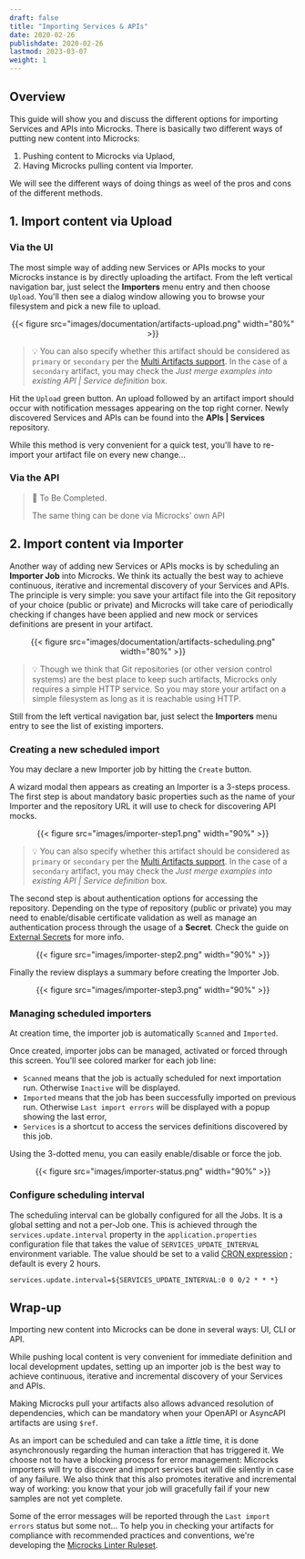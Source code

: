 ```yaml
---
draft: false
title: "Importing Services & APIs"
date: 2020-02-26
publishdate: 2020-02-26
lastmod: 2023-03-07
weight: 1
---
```


## Overview

This guide will show you and discuss the different options for importing Services and APIs into Microcks. There is basically two different ways of putting new content into Microcks:
1. Pushing content to Microcks via Uplaod,
2. Having Microcks pulling content via Importer.

We will see the different ways of doing things as weel of the pros and cons of the different methods.

## 1. Import content via Upload

### Via the UI

The most simple way of adding new Services or APIs mocks to your Microcks instance is by directly uploading the artifact. From the left vertical navigation bar, just select the **Importers** menu entry and then choose `Upload`. You'll then see a dialog window allowing you to browse your filesystem and pick a new file to upload.

<div align="center">
{{< figure src="images/documentation/artifacts-upload.png" width="80%" >}}
</div>

> 💡 You can also specify whether this artifact should be considered as `primary` or `secondary` per the [Multi Artifacts support](/documentation/explanations/multi-artifacts). In the case of a `secondary` artifact, you may check the *Just merge examples into existing API | Service definition*  box.

Hit the `Upload` green button. An upload followed by an artifact import should occur with notification messages appearing on the top right corner. Newly discovered Services and APIs can be found into the **APIs | Services** repository.

While this method is very convenient for a quick test, you'll have to re-import your artifact file on every new change...

### Via the API

> 🚧 To Be Completed.
> 
> The same thing can be done via Microcks' own API

## 2. Import content via Importer

Another way of adding new Services or APIs mocks is by scheduling an **Importer Job** into Microcks. We think its actually the best way to achieve continuous, iterative and incremental discovery of your Services and APIs. The principle is very simple: you save your artifact file into the Git repository of your choice (public or private) and Microcks will take care of periodically checking if changes have been applied and new mock or services definitions are present in your artifact.

<div align="center">
{{< figure src="images/documentation/artifacts-scheduling.png" width="80%" >}}
</div>

> 💡 Though we think that Git repositories (or other version control systems) are the best place to keep such artifacts, Microcks only requires a simple HTTP service. So you may store your artifact on a simple filesystem as long as it is reachable using HTTP.

Still from the left vertical navigation bar, just select the **Importers** menu entry to see the list of existing importers.

### Creating a new scheduled import

You may declare a new Importer job by hitting the `Create` button.

A wizard modal then appears as creating an Importer is a 3-steps process. The first step is about mandatory basic properties such as the name of your Importer and the repository URL it will use to check for discovering API mocks.

<div align="center">
{{< figure src="images/importer-step1.png" width="90%" >}}
</div>

> 💡 You can also specify whether this artifact should be considered as `primary` or `secondary` per the [Multi Artifacts support](/documentation/explanations/multi-artifacts). In the case of a `secondary` artifact, you may check the *Just merge examples into existing API | Service definition*  box.

The second step is about authentication options for accessing the repository. Depending on the type of repository (public or private) you may need to enable/disable certificate validation as well as manage an authentication process through the usage of a **Secret**. Check the guide on [External Secrets](/documentation/guides/administration/secrets) for more info.

<div align="center">
{{< figure src="images/importer-step2.png" width="90%" >}}
</div>

Finally the review displays a summary before creating the Importer Job.

<div align="center">
{{< figure src="images/importer-step3.png" width="90%" >}}
</div>

### Managing scheduled importers

At creation time, the importer job is automatically `Scanned` and `Imported`.

Once created, importer jobs can be managed, activated or forced through this screen. You'll see colored marker for each job line:

* `Scanned` means that the job is actually scheduled for next importation run. Otherwise `Inactive`  will be displayed.
* `Imported` means that the job has been successfully imported on previous run. Otherwise `Last import errors` will be displayed with a popup showing the last error,
* `Services` is a shortcut to access the services definitions discovered by this job.

Using the 3-dotted menu, you can easily enable/disable or force the job.

<div align="center">
{{< figure src="images/importer-status.png" width="90%" >}}
</div>

### Configure scheduling interval

The scheduling interval can be globally configured for all the Jobs. It is a global setting and not a per-Job one. This is achieved through the `services.update.interval` property in the `application.properties` configuration file that takes the value of `SERVICES_UPDATE_INTERVAL` environment variable. The value should be set to a valid [CRON expression](https://en.wikipedia.org/wiki/Cron#CRON_expression) ; default is every 2 hours.

```properties
services.update.interval=${SERVICES_UPDATE_INTERVAL:0 0 0/2 * * *}
```

## Wrap-up

Importing new content into Microcks can be done in several ways: UI, CLI or API. 

While pushing local content is very convenient for immediate definition and local development updates, setting up an importer job is the best way to achieve continuous, iterative and incremental discovery of your Services and APIs.

Making Microcks pull your artifacts also allows advanced resolution of dependencies, which can be mandatory when your OpenAPI or AsyncAPI artifacts are using `$ref`.

As an import can be scheduled and can take a *little* time, it is done asynchronously regarding the human interaction that has triggered it. We choose not to have a blocking process for error management: Microcks importers will try to discover and import services but will die silently in case of any failure. We also think that this also promotes iterative and incremental way of working: you know that your job will gracefully fail if your new samples are not yet complete.

Some of the error messages will be reported through the `Last import errors` status but some not... To help you in checking your artifacts for compliance with recommended practices and conventions, we're developing the [Microcks Linter Ruleset](https://github.com/microcks/microcks-spectral-ruleset).
